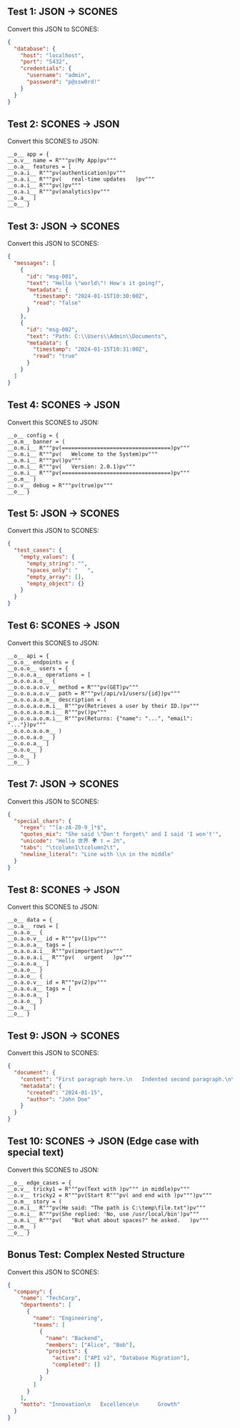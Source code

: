 

## Test 1: JSON → SCONES
Convert this JSON to SCONES:
```json
{
  "database": {
    "host": "localhost",
    "port": "5432",
    "credentials": {
      "username": "admin",
      "password": "p@ssw0rd!"
    }
  }
}
```

## Test 2: SCONES → JSON
Convert this SCONES to JSON:
```
__o__ app = {
__o.v__ name = R"""pv(My App)pv"""
__o.a__ features = [
__o.a.i__ R"""pv(authentication)pv"""
__o.a.i__ R"""pv(   real-time updates   )pv"""
__o.a.i__ R"""pv()pv"""
__o.a.i__ R"""pv(analytics)pv"""
__o.a__ ]
__o__ }
```

## Test 3: JSON → SCONES
Convert this JSON to SCONES:
```json
{
  "messages": [
    {
      "id": "msg-001",
      "text": "Hello \"world\"! How's it going?",
      "metadata": {
        "timestamp": "2024-01-15T10:30:00Z",
        "read": "false"
      }
    },
    {
      "id": "msg-002", 
      "text": "Path: C:\\Users\\Admin\\Documents",
      "metadata": {
        "timestamp": "2024-01-15T10:31:00Z",
        "read": "true"
      }
    }
  ]
}
```

## Test 4: SCONES → JSON
Convert this SCONES to JSON:
```
__o__ config = {
__o.m__ banner = (
__o.m.i__ R"""pv(==================================)pv"""
__o.m.i__ R"""pv(   Welcome to the System)pv"""
__o.m.i__ R"""pv()pv"""
__o.m.i__ R"""pv(   Version: 2.0.1)pv"""
__o.m.i__ R"""pv(==================================)pv"""
__o.m__ )
__o.v__ debug = R"""pv(true)pv"""
__o__ }
```

## Test 5: JSON → SCONES
Convert this JSON to SCONES:
```json
{
  "test_cases": {
    "empty_values": {
      "empty_string": "",
      "spaces_only": "   ",
      "empty_array": [],
      "empty_object": {}
    }
  }
}
```

## Test 6: SCONES → JSON
Convert this SCONES to JSON:
```
__o__ api = {
__o.o__ endpoints = {
__o.o.o__ users = {
__o.o.o.a__ operations = [
__o.o.o.a.o__ {
__o.o.o.a.o.v__ method = R"""pv(GET)pv"""
__o.o.o.a.o.v__ path = R"""pv(/api/v1/users/{id})pv"""
__o.o.o.a.o.m__ description = (
__o.o.o.a.o.m.i__ R"""pv(Retrieves a user by their ID.)pv"""
__o.o.o.a.o.m.i__ R"""pv()pv"""
__o.o.o.a.o.m.i__ R"""pv(Returns: {"name": "...", "email": "..."})pv"""
__o.o.o.a.o.m__ )
__o.o.o.a.o__ }
__o.o.o.a__ ]
__o.o.o__ }
__o.o__ }
__o__ }
```

## Test 7: JSON → SCONES
Convert this JSON to SCONES:
```json
{
  "special_chars": {
    "regex": "^[a-zA-Z0-9_]*$",
    "quotes_mix": "She said \"Don't forget\" and I said 'I won't'",
    "unicode": "Hello 世界 🌍 τ = 2π",
    "tabs": "\tcolumn1\tcolumn2\t",
    "newline_literal": "Line with \\n in the middle"
  }
}
```

## Test 8: SCONES → JSON
Convert this SCONES to JSON:
```
__o__ data = {
__o.a__ rows = [
__o.a.o__ {
__o.a.o.v__ id = R"""pv(1)pv"""
__o.a.o.a__ tags = [
__o.a.o.a.i__ R"""pv(important)pv"""
__o.a.o.a.i__ R"""pv(   urgent   )pv"""
__o.a.o.a__ ]
__o.a.o__ }
__o.a.o__ {
__o.a.o.v__ id = R"""pv(2)pv"""
__o.a.o.a__ tags = [
__o.a.o.a__ ]
__o.a.o__ }
__o.a__ ]
__o__ }
```

## Test 9: JSON → SCONES
Convert this JSON to SCONES:
```json
{
  "document": {
    "content": "First paragraph here.\n   Indented second paragraph.\n\nFourth paragraph after blank line.\n     With extra indentation.",
    "metadata": {
      "created": "2024-01-15",
      "author": "John Doe"
    }
  }
}
```

## Test 10: SCONES → JSON (Edge case with special text)
Convert this SCONES to JSON:
```
__o__ edge_cases = {
__o.v__ tricky1 = R"""pv(Text with )pv""" in middle)pv"""
__o.v__ tricky2 = R"""pv(Start R"""pv( and end with )pv""")pv"""
__o.m__ story = (
__o.m.i__ R"""pv(He said: "The path is C:\temp\file.txt")pv"""
__o.m.i__ R"""pv(She replied: 'No, use /usr/local/bin')pv"""
__o.m.i__ R"""pv(   "But what about spaces?" he asked.   )pv"""
__o.m__ )
__o__ }
```

## Bonus Test: Complex Nested Structure
Convert this JSON to SCONES:
```json
{
  "company": {
    "name": "TechCorp",
    "departments": [
      {
        "name": "Engineering",
        "teams": [
          {
            "name": "Backend",
            "members": ["Alice", "Bob"],
            "projects": {
              "active": ["API v2", "Database Migration"],
              "completed": []
            }
          }
        ]
      }
    ],
    "motto": "Innovation\n   Excellence\n      Growth"
  }
}
```
